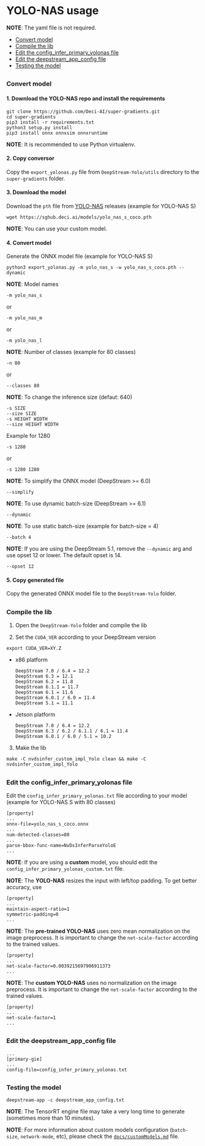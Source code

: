# YOLO-NAS usage

**NOTE**: The yaml file is not required.

* [Convert model](#convert-model)
* [Compile the lib](#compile-the-lib)
* [Edit the config_infer_primary_yolonas file](#edit-the-config_infer_primary_yolonas-file)
* [Edit the deepstream_app_config file](#edit-the-deepstream_app_config-file)
* [Testing the model](#testing-the-model)

##

### Convert model

#### 1. Download the YOLO-NAS repo and install the requirements

```
git clone https://github.com/Deci-AI/super-gradients.git
cd super-gradients
pip3 install -r requirements.txt
python3 setup.py install
pip3 install onnx onnxsim onnxruntime
```

**NOTE**: It is recommended to use Python virtualenv.

#### 2. Copy conversor

Copy the `export_yolonas.py` file from `DeepStream-Yolo/utils` directory to the `super-gradients` folder.

#### 3. Download the model

Download the `pth` file from [YOLO-NAS](https://sghub.deci.ai/) releases (example for YOLO-NAS S)

```
wget https://sghub.deci.ai/models/yolo_nas_s_coco.pth
```

**NOTE**: You can use your custom model.

#### 4. Convert model

Generate the ONNX model file (example for YOLO-NAS S)

```
python3 export_yolonas.py -m yolo_nas_s -w yolo_nas_s_coco.pth --dynamic
```

**NOTE**: Model names

```
-m yolo_nas_s
```

or

```
-m yolo_nas_m
```

or

```
-m yolo_nas_l
```

**NOTE**: Number of classes (example for 80 classes)

```
-n 80
```

or

```
--classes 80
```

**NOTE**: To change the inference size (defaut: 640)

```
-s SIZE
--size SIZE
-s HEIGHT WIDTH
--size HEIGHT WIDTH
```

Example for 1280

```
-s 1280
```

or

```
-s 1280 1280
```

**NOTE**: To simplify the ONNX model (DeepStream >= 6.0)

```
--simplify
```

**NOTE**: To use dynamic batch-size (DeepStream >= 6.1)

```
--dynamic
```

**NOTE**: To use static batch-size (example for batch-size = 4)

```
--batch 4
```

**NOTE**: If you are using the DeepStream 5.1, remove the `--dynamic` arg and use opset 12 or lower. The default opset is 14.

```
--opset 12
```

#### 5. Copy generated file

Copy the generated ONNX model file to the `DeepStream-Yolo` folder.

##

### Compile the lib

1. Open the `DeepStream-Yolo` folder and compile the lib

2. Set the `CUDA_VER` according to your DeepStream version

```
export CUDA_VER=XY.Z
```

* x86 platform

  ```
  DeepStream 7.0 / 6.4 = 12.2
  DeepStream 6.3 = 12.1
  DeepStream 6.2 = 11.8
  DeepStream 6.1.1 = 11.7
  DeepStream 6.1 = 11.6
  DeepStream 6.0.1 / 6.0 = 11.4
  DeepStream 5.1 = 11.1
  ```

* Jetson platform

  ```
  DeepStream 7.0 / 6.4 = 12.2
  DeepStream 6.3 / 6.2 / 6.1.1 / 6.1 = 11.4
  DeepStream 6.0.1 / 6.0 / 5.1 = 10.2
  ```

3. Make the lib

```
make -C nvdsinfer_custom_impl_Yolo clean && make -C nvdsinfer_custom_impl_Yolo
```

##

### Edit the config_infer_primary_yolonas file

Edit the `config_infer_primary_yolonas.txt` file according to your model (example for YOLO-NAS S with 80 classes)

```
[property]
...
onnx-file=yolo_nas_s_coco.onnx
...
num-detected-classes=80
...
parse-bbox-func-name=NvDsInferParseYoloE
...
```

**NOTE**: If you are using a **custom** model, you should edit the `config_infer_primary_yolonas_custom.txt` file.

**NOTE**: The **YOLO-NAS** resizes the input with left/top padding. To get better accuracy, use

```
[property]
...
maintain-aspect-ratio=1
symmetric-padding=0
...
```

**NOTE**: The **pre-trained YOLO-NAS** uses zero mean normalization on the image preprocess. It is important to change the `net-scale-factor` according to the trained values.

```
[property]
...
net-scale-factor=0.0039215697906911373
...
```

**NOTE**: The **custom YOLO-NAS** uses no normalization on the image preprocess. It is important to change the `net-scale-factor` according to the trained values.

```
[property]
...
net-scale-factor=1
...
```

##

### Edit the deepstream_app_config file

```
...
[primary-gie]
...
config-file=config_infer_primary_yolonas.txt
```

##

### Testing the model

```
deepstream-app -c deepstream_app_config.txt
```

**NOTE**: The TensorRT engine file may take a very long time to generate (sometimes more than 10 minutes).

**NOTE**: For more information about custom models configuration (`batch-size`, `network-mode`, etc), please check the [`docs/customModels.md`](customModels.md) file.
